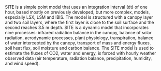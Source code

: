 SITE is a simple point model that uses an integration interval (dt) of one hour, based mostly on previously developed, but more complex, models, especially LSX, LSM and IBIS. The model is structured with a canopy layer and two soil layers, where the first layer is close to the soil surface and the second reaches 3.5 m depth. SITE is a dynamic model that incorporates nine processes: infrared radiation balance in the canopy, balance of solar radiation, aerodynamic processes, plant physiology, transpiration, balance of water intercepted by the canopy, transport of mass and energy fluxes, soil heat flux, soil moisture and carbon balance. The SITE model is used to estimate the fluxes of CO2, water and energy, is forced with hourly weather observed data (air temperature, radiation balance, precipitation, humidity, and wind speed).
